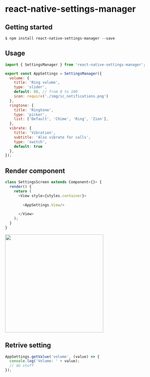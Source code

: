 
# react-native-settings-manager

## Getting started

`$ npm install react-native-settings-manager --save`

## Usage
```javascript
import { SettingsManager } from 'react-native-settings-manager';

export const AppSettings = SettingsManager({
  volume: {
    title: 'Ring volume',
    type: 'slider',
    default: 80, // from 0 to 100
    icon: require('./img/ic_notifications.png')
  },
  ringtone: {
    title: 'Ringtone',
    type: 'picker',
    list: ['Default', 'Chime', 'Ring', 'Zion'],
  },
  vibrate: {
    title: 'Vibration',
    subtitle: 'Also vibrate for calls',
    type: 'switch',
    default: true
  },
});
```

## Render component

```javascript
class SettingsScreen extends Component<{}> {
  render() {
    return (
      <View style={styles.container}>
	  
        <AppSettings.View/>
		
      </View>
    );
  }
}
```

<img src="https://github.com/numez/react-native-settings-manager/blob/master/img/settings.png" width="320"/>

## Retrive setting

```javascript
AppSettings.getValue('volume', (value) => {
  console.log('Volume: ' + value);
  // do stuff
});
```
